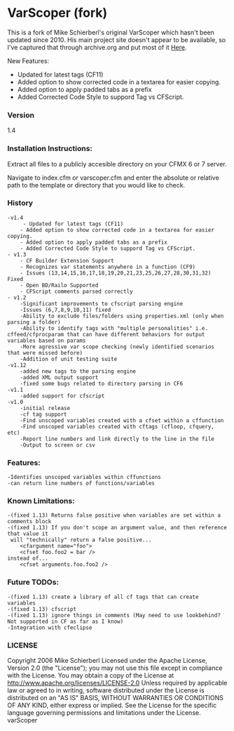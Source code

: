 # VarScoper (fork) 
This is a fork of Mike Schierberl's original VarScoper which hasn't been updated since 2010.  His main project site doesn't appear to be available, so I've captured that through archive.org and put most of it [Here](/https://github.com/wiggick/varscoper/blob/master/about.md/).  

New Features:
  - Updated for latest tags (CF11)
  - Added option to show corrected code in a textarea for easier copying.
  - Added option to apply padded tabs as a prefix
  - Added Corrected Code Style to suppord Tag vs CFScript.

### Version
1.4

### Installation Instructions:
Extract all files to a publicly accesible directory on your CFMX 6 or 7 server.  

Navigate to index.cfm or varscoper.cfm and enter the absolute or relative path to the template or directory that you would like to check. 

### History
    -v1.4
         - Updated for latest tags (CF11)
        - Added option to show corrected code in a textarea for easier copying.
        - Added option to apply padded tabs as a prefix
        - Added Corrected Code Style to suppord Tag vs CFScript.
    - v1.3
        - CF Builder Extension Support
        - Recognizes var statements anywhere in a function (CF9)
        - Issues (13,14,15,16,17,18,19,20,21,23,25,26,27,28,30,31,32) Fixed
        - Open BD/Railo Supported
        - CFScript comments parsed correctly
    - v1.2
		-Significant improvements to cfscript parsing engine
		-Issues (6,7,8,9,10,11) fixed
		-Ability to exclude files/folders using properties.xml (only when parsing a folder)
		-Ability to identify tags with "multiple personalities" i.e. cffeed/cfprocparam that can have different behaviors for output variables based on params
		-More agressive var scope checking (newly identified scenarios that were missed before)
		-Addition of unit testing suite
	-v1.12
		-added new tags to the parsing engine
		-added XML output support
		-fixed some bugs related to directory parsing in CF6
	-v1.1
		-added support for cfscript
	-v1.0
		-initial release
		-cf tag support
		-Find unscoped variables created with a cfset within a cffunction
		-Find unscoped variables created with cftags (cfloop, cfquery, etc)
		-Report line numbers and link directly to the line in the file
		-Output to screen or csv


### Features:
	-Identifies unscoped variables within cffunctions
	-can return line numbers of functions/variables

### Known Limitations:
	
	-(fixed 1.13) Returns false positive when variables are set within a comments block 
	-(fixed 1.13) If you don't scope an argument value, and then reference that value it 
	 will "technically" return a false positive...
		<cfargument name="foo">
		<cfset foo.foo2 = bar /> 
	instead of...
		<cfset arguments.foo.foo2 />

### Future TODOs:
	-(fixed 1.13) create a library of all cf tags that can create variables
	-(fixed 1.13) cfscript
	-(fixed 1.13) ignore things in comments (May need to use lookbehind?  Not supported in CF as far as I know)
	-Integration with cfeclipse
### LICENSE 
Copyright 2006 Mike Schierberl
Licensed under the Apache License, Version 2.0 (the "License");
you may not use this file except in compliance with the License.
You may obtain a copy of the License at
http://www.apache.org/licenses/LICENSE-2.0
Unless required by applicable law or agreed to in writing, software distributed under the License is distributed on an "AS IS" BASIS,
WITHOUT WARRANTIES OR CONDITIONS OF ANY KIND, either express or implied. See the License for the specific language governing permissions and limitations under the License.
varScoper
